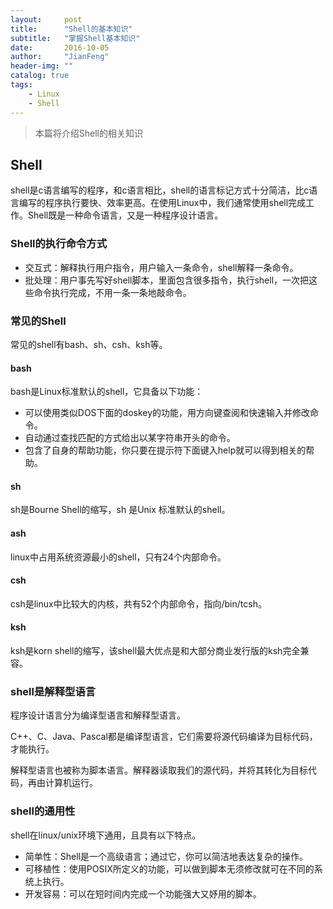 ```yaml
---
layout:     post
title:      "Shell的基本知识"
subtitle:   "掌握Shell基本知识"
date:       2016-10-05
author:     "JianFeng"
header-img: ""
catalog: true
tags:
    - Linux
    - Shell
---
```


> 本篇将介绍Shell的相关知识

## Shell
shell是c语言编写的程序，和c语言相比，shell的语言标记方式十分简洁，比c语言编写的程序执行要快、效率更高。在使用Linux中，我们通常使用shell完成工作。Shell既是一种命令语言，又是一种程序设计语言。

### Shell的执行命令方式

- 交互式：解释执行用户指令，用户输入一条命令，shell解释一条命令。
- 批处理：用户事先写好shell脚本，里面包含很多指令，执行shell，一次把这些命令执行完成，不用一条一条地敲命令。

### 常见的Shell
常见的shell有bash、sh、csh、ksh等。

#### bash
bash是Linux标准默认的shell，它具备以下功能：

- 可以使用类似DOS下面的doskey的功能，用方向键查阅和快速输入并修改命令。
- 自动通过查找匹配的方式给出以某字符串开头的命令。
- 包含了自身的帮助功能，你只要在提示符下面键入help就可以得到相关的帮助。

#### sh
sh是Bourne Shell的缩写，sh 是Unix 标准默认的shell。

#### ash
linux中占用系统资源最小的shell，只有24个内部命令。

#### csh
csh是linux中比较大的内核，共有52个内部命令，指向/bin/tcsh。

#### ksh
ksh是korn shell的缩写，该shell最大优点是和大部分商业发行版的ksh完全兼容。

### shell是解释型语言
程序设计语言分为编译型语言和解释型语言。

C++、C、Java、Pascal都是编译型语言，它们需要将源代码编译为目标代码，才能执行。

解释型语言也被称为脚本语言。解释器读取我们的源代码，并将其转化为目标代码，再由计算机运行。

### shell的通用性
shell在linux/unix环境下通用，且具有以下特点。

- 简单性：Shell是一个高级语言；通过它，你可以简洁地表达复杂的操作。
- 可移植性：使用POSIX所定义的功能，可以做到脚本无须修改就可在不同的系统上执行。
- 开发容易：可以在短时间内完成一个功能强大又妤用的脚本。

